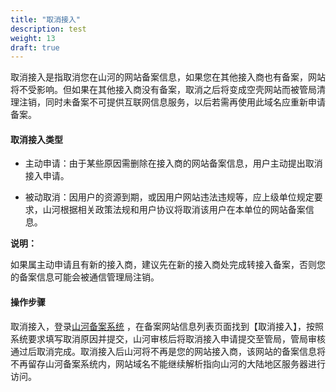 ```yaml
---
title: "取消接入"
description: test
weight: 13
draft: true
---
```




取消接入是指取消您在山河的网站备案信息，如果您在其他接入商也有备案，网站将不受影响。但如果在其他接入商没有备案，取消之后将变成空壳网站而被管局清理注销，同时未备案不可提供互联网信息服务，以后若需再使用此域名应重新申请备案。

#### 取消接入类型

- 主动申请：由于某些原因需删除在接入商的网站备案信息，用户主动提出取消接入申请。

- 被动取消：因用户的资源到期，或因用户网站违法违规等，应上级单位规定要求，山河根据相关政策法规和用户协议将取消该用户在本单位的网站备案信息。

**说明：**

如果属主动申请且有新的接入商，建议先在新的接入商处完成转接入备案，否则您的备案信息可能会被通信管理局注销。

#### 操作步骤

取消接入，登录[山河备案系统](https://beian.shanhe.com/icp/intro) ，在备案网站信息列表页面找到【取消接入】，按照系统要求填写取消原因并提交，山河审核后将取消接入申请提交至管局，管局审核通过后取消完成。取消接入后山河将不再是您的网站接入商，该网站的备案信息将不再留存山河备案系统内，网站域名不能继续解析指向山河的大陆地区服务器进行访问。


